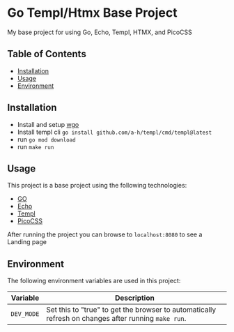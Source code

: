 # Go Templ/Htmx Base Project

My base project for using Go, Echo, Templ, HTMX, and PicoCSS

## Table of Contents

- [Installation](#installation)
- [Usage](#usage)
- [Environment](#environment)

## Installation

- Install and setup [wgo](https://github.com/bokwoon95/wgo)
- Install templ cli ```go install github.com/a-h/templ/cmd/templ@latest```
- run ```go mod download```
- run ```make run```

## Usage

This project is a base project using the following technologies:

- [GO](https://go.dev/)
- [Echo](https://echo.labstack.com/)
- [Templ](https://templ.guide/)
- [PicoCSS](picocss.com)

After running the project you can browse to ```localhost:8080``` to see a Landing page

## Environment

The following environment variables are used in this project:

| Variable | Description |
|----------|-------------|
| `DEV_MODE` | Set this to "true" to get the browser to automatically refresh on changes after running `make run`. |


